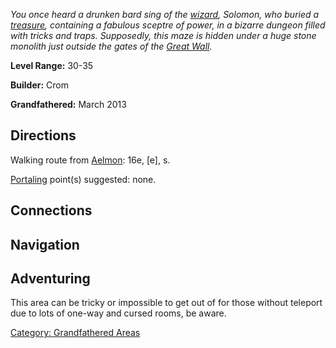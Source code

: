 *You once heard a drunken bard sing of the
[wizard](:Category:_Wizards.md "wikilink"), Solomon, who buried a
[treasure](:Category:_Treasure.md "wikilink"), containing a fabulous
sceptre of power, in a bizarre dungeon filled with tricks and traps.
Supposedly, this maze is hidden under a huge stone monolith just outside
the gates of the [Great
Wall](:Category:_Highways/Great_Wall.md "wikilink").*

**Level Range:** 30-35

**Builder:** Crom

**Grandfathered:** March 2013

## Directions

Walking route from [Aelmon](Aelmon.md "wikilink"): 16e, \[e\], s.

[Portaling](Portal.md "wikilink") point(s) suggested: none.

## Connections

## Navigation

## Adventuring

This area can be tricky or impossible to get out of for those without
teleport due to lots of one-way and cursed rooms, be aware.

[Category: Grandfathered
Areas](Category:_Grandfathered_Areas "wikilink")
